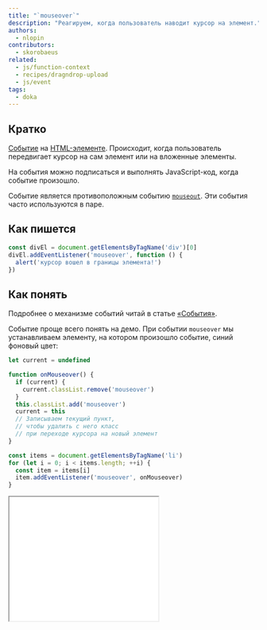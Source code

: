 ```yaml
---
title: "`mouseover`"
description: "Реагируем, когда пользователь наводит курсор на элемент."
authors:
  - nlopin
contributors:
  - skorobaeus
related:
  - js/function-context
  - recipes/dragndrop-upload
  - js/event
tags:
  - doka
---
```


## Кратко

[Событие](/js/events/) на [HTML-элементе](/js/element/). Происходит, когда пользователь передвигает курсор на сам элемент или на вложенные элементы.

На события можно подписаться и выполнять JavaScript-код, когда событие произошло.

Событие является противоположным событию [`mouseout`](/js/element-mouseout/). Эти события часто используются в паре.

## Как пишется

```js
const divEl = document.getElementsByTagName('div')[0]
divEl.addEventListener('mouseover', function () {
  alert('курсор вошел в границы элемента!')
})
```

## Как понять

Подробнее о механизме событий читай в статье [«События»](/js/events/).

Событие проще всего понять на демо. При событии `mouseover` мы устанавливаем элементу, на котором произошло событие, синий фоновый цвет:

```js
let current = undefined

function onMouseover() {
  if (current) {
    current.classList.remove('mouseover')
  }
  this.classList.add('mouseover')
  current = this
  // Записываем текущий пункт,
  // чтобы удалить с него класс
  // при переходе курсора на новый элемент
}

const items = document.getElementsByTagName('li')
for (let i = 0; i < items.length; ++i) {
  const item = items[i]
  item.addEventListener('mouseover', onMouseover)
}
```

<iframe title="Ховер-эффект при помощи события mouseover — Element.mouseover — Дока" src="demos/index/" height="250"></iframe>
